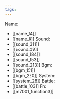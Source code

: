 ```yaml
---
tags:
---
```

Name:
- [[name_14]]
- [[name_8]]
Sound:
- [[sound_311]]
- [[sound_39]]
- [[sound_184]]
- [[sound_153]]
- [[sound_213]]
Bgm:
- [[bgm_151]]
- [[bgm_220]]
System:
- [[system_28]]
Battle:
- [[battle_103]]
Fn:
- [[m7001_function3]]

